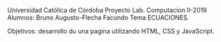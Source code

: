 Universidad Católica de Córdoba
Proyecto Lab. Computacion II-2019
Alumnos: Bruno Augusto-Flecha Facundo
Tema ECUACIONES.

Objetivos: desarrollo du una pagina utilizando HTML, CSS y JavaScript.
